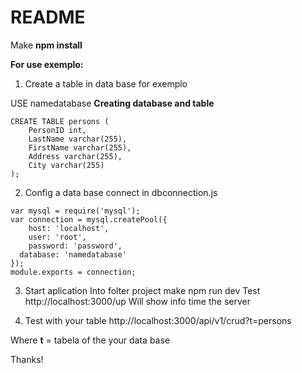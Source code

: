 # README #

Make **npm install**

**For use exemplo:**

 1. Create a table in data base for exemplo

USE namedatabase
**Creating database and table**

```
CREATE TABLE persons (
    PersonID int,
    LastName varchar(255),
    FirstName varchar(255),
    Address varchar(255),
    City varchar(255)
);
```
 2. Config a data base connect in dbconnection.js

```
var mysql = require('mysql');
var connection = mysql.createPool({
    host: 'localhost',
    user: 'root',
    password: 'password',
  database: 'namedatabase'
});
module.exports = connection;
```
 3. Start aplication
Into folter project make npm run dev
Test http://localhost:3000/up
Will show info time the server

 4. Test with your table
http://localhost:3000/api/v1/crud?t=persons

Where **t** = tabela of the your data base

Thanks!